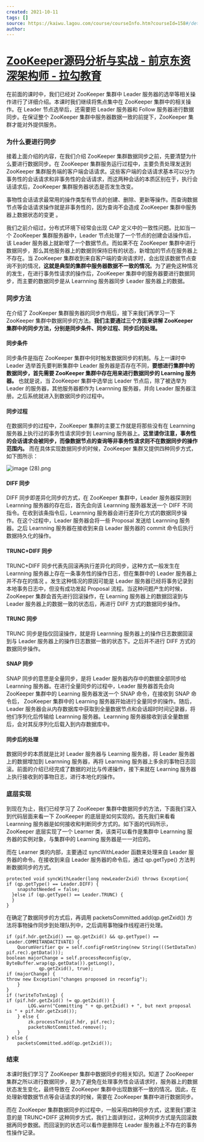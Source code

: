 ```yaml
---
created: 2021-10-11
tags: []
source: https://kaiwu.lagou.com/course/courseInfo.htm?courseId=158#/detail/pc?id=3130
author: 
---
```


# [ZooKeeper源码分析与实战 - 前京东资深架构师 - 拉勾教育](https://kaiwu.lagou.com/course/courseInfo.htm?courseId=158#/detail/pc?id=3130)


在前面的课时中，我们已经对 ZooKeeper 集群中 Leader 服务器的选举等相关操作进行了详细介绍。本课时我们继续将焦点集中在 ZooKeeper 集群中的相关操作。在 Leader 节点选举后，还需要把 Leader 服务器和 Follow 服务器进行数据同步。在保证整个 ZooKeeper 集群中服务器数据一致的前提下，ZooKeeper 集群才能对外提供服务。

### 为什么要进行同步

接着上面介绍的内容，在我们介绍 ZooKeeper 集群数据同步之前，先要清楚为什么要进行数据同步。在 ZooKeeper 集群服务运行过程中，主要负责处理发送到 ZooKeeper 集群服务端的客户端会话请求。这些客户端的会话请求基本可以分为事务性的会话请求和非事务性的会话请求，而这两种会话的本质区别在于，执行会话请求后，ZooKeeper 集群服务器状态是否发生改变。

事物性会话请求最常用的操作类型有节点的创建、删除、更新等操作。而查询数据节点等会话请求操作就是非事务性的，因为查询不会造成 ZooKeeper 集群中服务器上数据状态的变更 。

我们之前介绍过，分布式环境下经常会出现 CAP 定义中的一致性问题。比如当一个 ZooKeeper 集群服务器中，Leader 节点处理了一个节点的创建会话操作后，该 Leader 服务器上就新增了一个数据节点。而如果不在 ZooKeeper 集群中进行数据同步，那么其他服务器上的数据则保持旧有的状态，新增加的节点在服务器上不存在。当 ZooKeeper 集群收到来自客户端的查询请求时，会出现该数据节点查询不到的情况，**这就是典型的集群中服务器数据不一致的情况**。为了避免这种情况的发生，在进行事务性请求的操作后，ZooKeeper 集群中的服务器要进行数据同步，而主要的数据同步是从 Learnning 服务器同步 Leader 服务器上的数据。

### 同步方法

在介绍了 ZooKeeper 集群服务器的同步作用后，接下来我们再学习一下 ZooKeeper 集群中数据同步的方法。**我们主要通过三个方面来讲解 ZooKeeper 集群中的同步方法，分别是同步条件、同步过程、同步后的处理。**

#### 同步条件

同步条件是指在 ZooKeeper 集群中何时触发数据同步的机制。与上一课时中 Leader 选举首先要判断集群中 Leader 服务器是否存在不同，**要想进行集群中的数据同步，首先需要 ZooKeeper 集群中存在用来进行数据同步的 Learning 服务器。** 也就是说，当 ZooKeeper 集群中选举出 Leader 节点后，除了被选举为 Leader 的服务器，其他服务器都作为 Learnning 服务器，并向 Leader 服务器注册。之后系统就进入到数据同步的过程中。

#### 同步过程

在数据同步的过程中，ZooKeeper 集群的主要工作就是将那些没有在 Learnning 服务器上执行过的事务性请求同步到 Learning 服务器上。**这里请你注意，事务性的会话请求会被同步，而像数据节点的查询等非事务性请求则不在数据同步的操作范围内。** 而在具体实现数据同步的时候，ZooKeeper 集群又提供四种同步方式，如下图所示：

![image (28).png](https://s0.lgstatic.com/i/image/M00/26/F3/CgqCHl7zLYaASBk3AAA-I033owc988.png)

#### DIFF 同步

DIFF 同步即差异化同步的方式，在 ZooKeeper 集群中，Leader 服务器探测到 Learnning 服务器的存在后，首先会向该 Learnning 服务器发送一个 DIFF 不同指令。在收到该条指令后，Learnning 服务器会进行差异化方式的数据同步操作。在这个过程中，Leader 服务器会将一些 Proposal 发送给 Learnning 服务器。之后 Learnning 服务器在接收到来自 Leader 服务器的 commit 命令后执行数据持久化的操作。

#### TRUNC+DIFF 同步

TRUNC+DIFF 同步代表先回滚再执行差异化的同步，这种方式一般发生在 Learnning 服务器上存在一条事务性的操作日志，但在集群中的 Leader 服务器上并不存在的情况 。发生这种情况的原因可能是 Leader 服务器已经将事务记录到本地事务日志中，但没有成功发起 Proposal 流程。当这种问题产生的时候，ZooKeeper 集群会首先进行回滚操作，在 Learning 服务器上的数据回滚到与 Leader 服务器上的数据一致的状态后，再进行 DIFF 方式的数据同步操作。

#### TRUNC 同步

TRUNC 同步是指仅回滚操作，就是将 Learnning 服务器上的操作日志数据回滚到与 Leader 服务器上的操作日志数据一致的状态下。之后并不进行 DIFF 方式的数据同步操作。

#### SNAP 同步

SNAP 同步的意思是全量同步，是将 Leader 服务器内存中的数据全部同步给 Learnning 服务器。在进行全量同步的过程中，Leader 服务器首先会向 ZooKeeper 集群中的 Learning 服务器发送一个 SNAP 命令，在接收到 SNAP 命令后， ZooKeeper 集群中的 Learning 服务器开始进行全量同步的操作。随后，Leader 服务器会从内存数据库中获取到全量数据节点和会话超时时间记录器，将他们序列化后传输给 Learnning 服务器。Learnning 服务器接收到该全量数据后，会对其反序列化后载入到内存数据库中。

#### 同步后的处理

数据同步的本质就是比对 Leader 服务器与 Learning 服务器，将 Leader 服务器上的数据增加到 Learnning 服务器，再将 Learnning 服务器上多余的事物日志回滚。前面的介绍已经完成了数据的对比与传递操作，接下来就在 Learning 服务器上执行接收到的事物日志，进行本地化的操作。

### 底层实现

到现在为止，我们已经学习了 ZooKeeper 集群中数据同步的方法，下面我们深入到代码层面来看一下 ZooKeeper 的底层是如何实现的。首先我们来看看 Learnning 服务器是如何接收和判断同步方式的。如下面的代码所示，ZooKeeper 底层实现了一个 Learner 类，该类可以看作是集群中 Learnning 服务器的实例对象，与集群中的 Learning 服务器是一一对应的。

而在 Learner 类的内部，主要通过 syncWithLeader 函数来处理来自 Leader 服务器的命令。在接收到来自 Leader 服务器的命令后，通过 qp.getType() 方法判断数据同步的方式。

```
protected void syncWithLeader(long newLeaderZxid) throws Exception{
if (qp.getType() == Leader.DIFF) {
    snapshotNeeded = false;
  }else if (qp.getType() == Leader.TRUNC) {
  }
}
```

在确定了数据同步的方式后，再调用 packetsCommitted.add(qp.getZxid()) 方法将事物操作同步到处理队列中，之后调用事物操作线程进行处理。

```
if (pif.hdr.getZxid() == qp.getZxid() && qp.getType() == Leader.COMMITANDACTIVATE) {
    QuorumVerifier qv = self.configFromString(new String(((SetDataTxn) pif.rec).getData()));
boolean majorChange = self.processReconfig(qv, ByteBuffer.wrap(qp.getData()).getLong(),
            qp.getZxid(), true);
if (majorChange) {
throw new Exception("changes proposed in reconfig");
    }
}
if (!writeToTxnLog) {
if (pif.hdr.getZxid() != qp.getZxid()) {
        LOG.warn("Committing " + qp.getZxid() + ", but next proposal is " + pif.hdr.getZxid());
    } else {
        zk.processTxn(pif.hdr, pif.rec);
        packetsNotCommitted.remove();
    }
} else {
    packetsCommitted.add(qp.getZxid());
```

### 结束

本课时我们学习了 ZooKeeper 集群中数据同步的相关知识。知道了 ZooKeeper 集群之所以进行数据同步，是为了避免在处理事务性会话请求时，服务器上的数据状态发生变化，最终导致在 ZooKeeper 集群中出现数据不一致的情况。因此，在处理新增数据节点等会话请求的时候，需要在 ZooKeeper 集群中进行数据同步。

而在 ZooKeeper 集群数据同步的过程中，一般采用四种同步方式，这里我们要注意的是 TRUNC+DIFF 这种同步方式，我们上面讲到过，这种同步方式是先回滚数据再同步数据。而回滚到的状态可以看作是删除在 Leader 服务器上不存在的事务性操作记录。
